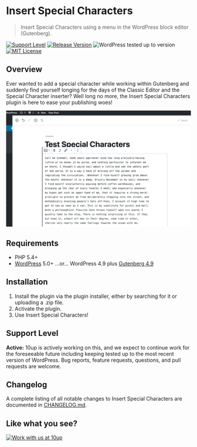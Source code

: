 # Insert Special Characters

> Insert Special Characters using a menu in the WordPress block editor (Gutenberg).

[![Support Level](https://img.shields.io/badge/support-active-green.svg)](#support-level) [![Release Version](https://img.shields.io/github/release/10up/insert-special-characters.svg)](https://github.com/10up/insert-special-characters/releases/latest) ![WordPress tested up to version](https://img.shields.io/badge/WordPress-v5.2%20tested-success.svg) [![MIT License](https://img.shields.io/github/license/10up/insert-special-characters.svg)](https://github.com/10up/insert-special-characters/blob/master/LICENSE.md)

## Overview

Ever wanted to add a special character while working within Gutenberg and suddenly find yourself longing for the days of the Classic Editor and the Special Character inserter?  Well long no more, the Insert Special Characters plugin is here to ease your publishing woes!

![Demo of special characters within Gutenberg](assets/insert-special-characters.gif "Example of a special characters in the new WordPress editor")

## Requirements

* PHP 5.4+
* [WordPress](http://wordpress.org/) 5.0+ ...or... WordPress 4.9 plus [Gutenberg 4.9](https://github.com/WordPress/gutenberg/releases/tag/v4.9.0)

## Installation

1. Install the plugin via the plugin installer, either by searching for it or uploading a .zip file.
1. Activate the plugin.
1. Use Insert Special Characters!

## Support Level

**Active:** 10up is actively working on this, and we expect to continue work for the foreseeable future including keeping tested up to the most recent version of WordPress.  Bug reports, feature requests, questions, and pull requests are welcome.

## Changelog

A complete listing of all notable changes to Insert Special Characters are documented in [CHANGELOG.md](https://github.com/10up/insert-special-characters/blob/master/CHANGELOG.md).

## Like what you see?

<a href="http://10up.com/contact/"><img src="https://10updotcom-wpengine.s3.amazonaws.com/uploads/2016/10/10up-Github-Banner.png" width="850" alt="Work with us at 10up"></a>
